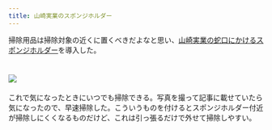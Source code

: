 ```yaml
---
title: 山崎実業のスポンジホルダー
---
```

掃除用品は掃除対象の近くに置くべきだよなと思い、[山崎実業の蛇口にかけるスポンジホルダー](https://www.amazon.co.jp/dp/B07MM4GC6P)を導入した。

![](https://lh4.googleusercontent.com/NBPi9wdJIsVqNvrn0r571RbH5j_1HSxbOxgX1vDRBZD1zVoLobRxQvcaKBwMcTZq9GWWwZUY4OHLixDpgvkgI9iY89390nisY6lIcJD_7bP6aFLF-HGZrcix_TgmlXJ0uG52ODSUjpf84ieorQErkMSr19NOiqV2t9ZUZmH3swhgJnJc0dnuHPOMA4V6)
===================================================================================================================================================================================================================================

これで気になったときにいつでも掃除できる。写真を撮って記事に載せていたら気になったので、早速掃除した。こういうものを付けるとスポンジホルダー付近が掃除しにくくなるものだけど、これは引っ張るだけで外せて掃除しやすい。
